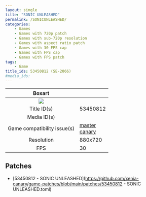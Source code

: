 ```yaml
---
layout: single
title: "SONIC UNLEASHED"
permalink: /SONICUNLEASHED/
categories:
    - Games
    - Games with 720p patch
    - Games with sub-720p resolution
    - Games with aspect ratio patch
    - Games with 30 FPS cap
    - Games with FPS cap
    - Games with FPS patch
tags:
    - Game
title_ids: 53450812 (SE-2066)
#media_ids:
---
```


| Boxart                      |                                                                            |
| :----:                      | :-                                                                         |
| ![](https://download-ssl.xbox.com/content/images/66acd000-77fe-1000-9115-d80253450812/1033/boxartlg.jpg) |
| Title ID(s)                 | 53450812                                                                   |
| Media ID(s)                 |                                                                    |
| Game compatibility issue(s) | [master](https://github.com/xenia-project/game-compatibility/issues/)<br>[canary](https://github.com/xenia-canary/game-compatibility/issues/) |
| Resolution                  | 880x720                                                                   |
| FPS                         | 30                                                                         |

## Patches
* [53450812 - SONIC UNLEASHED](https://github.com/xenia-canary/game-patches/blob/main/patches/53450812 - SONIC UNLEASHED.toml)

<!--This page was generated by a script. You can remove this comment once the page is verified to be free of mistakes.-->
